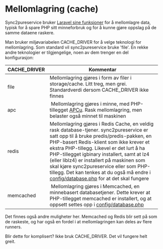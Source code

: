 # Mellomlagring (cache)

Sync2pureservice bruker [Laravel sine funksjoner](https://laravel.com/docs/11.x/cache) for å mellomlagre data, typisk for å spare PHP sitt minneforbruk og for å kunne gjøre oppslag på de samme dataene raskere.

Man bruker miljøvariabelen CACHE_DRIVER for å velge teknologi for mellomlagring. Som standard vil sync2pureservice bruke 'file'. En rekke andre teknologier er tilgjengelige, noen av dem trenger en del konfigurasjon:

| CACHE_DRIVER | Kommentar |
|----|----|
| file | Mellomlagring gjøres i form av filer i storage/cache. Litt treg, men grei. Standardverdi dersom CACHE_DRIVER ikke finnes |
| apc | Mellomlagring gjøres i minne, med PHP-tillegget [APCu](https://www.php.net/manual/en/book.apcu.php). Rask mellomlagring, men belaster også minnet til maskinen |
| redis | Mellomlagring gjøres i Redis Cache, en veldig rask database-tjener. sync2pureservice er satt opp til å bruke predis/predis-pakken, en PHP-basert Redis-klient som ikke krever et ekstra PHP-tillegg. Likevel er det lurt å ha PHP-tillegget igbinary installert, samt at lz4 (eller liblz4) er installert på maskinen som skal kjøre sync2pureservice eller som PHP-tillegg. Det kan tenkes at du også må endre i [config/database.php](config/database.php) for at det skal fungere |
| memcached | Mellomlagring gjøres i Memcached, en minnebasert databasetjener. Dette krever at PHP-tillegget memcached er installert, og at oppsett settes opp i [config/database.php](config/database.php) |

Det finnes også andre muligheter her. Memcached og Redis blir sett på som de raskeste, og har også en fordel i at mellomlagringen kan deles av flere runners.

Blir dette for komplisert? Ikke bruk CACHE_DRIVER. Det vil fungere helt greit.
